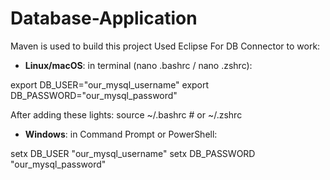 # Database-Application
Maven is used to build this project 
Used Eclipse
For DB Connector to work:
- **Linux/macOS**:
in terminal (nano .bashrc / nano .zshrc):

export DB_USER="our_mysql_username"
export DB_PASSWORD="our_mysql_password"

After adding these lights:
source ~/.bashrc  # or ~/.zshrc

- **Windows**:
in Command Prompt or PowerShell:

setx DB_USER "our_mysql_username"
setx DB_PASSWORD "our_mysql_password"

